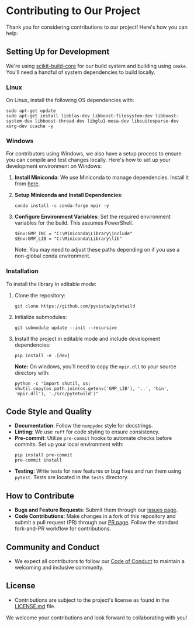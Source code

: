 # Contributing to Our Project

Thank you for considering contributions to our project! Here's how you can help:

## Setting Up for Development

We're using [scikit-build-core](https://github.com/scikit-build/scikit-build-core) for our build system and building using ``cmake``. You'll need a handful of system dependencies to build locally.


### Linux
On Linux, install the following OS dependencies with:

```
sudo apt-get update
sudo apt-get install libblas-dev libboost-filesystem-dev libboost-system-dev libboost-thread-dev libglu1-mesa-dev libsuitesparse-dev xorg-dev ccache -y
```

### Windows

For contributors using Windows, we also have a setup process to ensure you can compile and test changes locally. Here's how to set up your development environment on Windows:

1. **Install Miniconda**: We use Miniconda to manage dependencies. Install it from [here](https://docs.anaconda.com/free/miniconda/index.html).

2. **Setup Miniconda and Install Dependencies**:
   ```
   conda install -c conda-forge mpir -y
   ```

3. **Configure Environment Variables**:
   Set the required environment variables for the build. This assumes PowerShell.

   ```
   $Env:GMP_INC = "C:\Miniconda\Library\include"
   $Env:GMP_LIB = "C:\Miniconda\Library\lib"
   ```

   Note: You may need to adjust these paths depending on if you use a non-global conda environment.

### Installation
To install the library in editable mode:

  1. Clone the repository:
     ```
     git clone https://github.com/pyvista/pytetwild
     ```
  2. Initialize submodules:
     ```
     git submodule update --init --recursive
     ```
  3. Install the project in editable mode and include development dependencies:
     ```
     pip install -e .[dev]
     ```

     **Note:** On windows, you'll need to copy the `mpir.dll` to your source directory with:
     ```
     python -c "import shutil, os; shutil.copy(os.path.join(os.getenv('GMP_LIB'), '..', 'bin', 'mpir.dll'), './src/pytetwild')"
     ```

## Code Style and Quality

- **Documentation**: Follow the `numpydoc` style for docstrings.
- **Linting**: We use `ruff` for code styling to ensure consistency.
- **Pre-commit**: Utilize `pre-commit` hooks to automate checks before commits. Set up your local environment with:
  ```
  pip install pre-commit
  pre-commit install
  ```
- **Testing**: Write tests for new features or bug fixes and run them using `pytest`. Tests are located in the `tests` directory.

## How to Contribute

- **Bugs and Feature Requests**: Submit them through our [issues page](https://github.com/pyvista/pytetwild/issues).
- **Code Contributions**: Make changes in a fork of this repository and submit a pull request (PR) through our [PR page](https://github.com/pyvista/pytetwild/pulls). Follow the standard fork-and-PR workflow for contributions.

## Community and Conduct

- We expect all contributors to follow our [Code of Conduct](https://github.com/pyvista/pyvista/blob/main/CODE_OF_CONDUCT.md) to maintain a welcoming and inclusive community.

## License

- Contributions are subject to the project's license as found in the [LICENSE.md](./LICENSE.md) file.

We welcome your contributions and look forward to collaborating with you!
